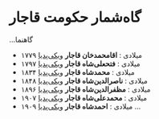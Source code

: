# گاه‌شمار حکومت قاجار

...گاهنما
- ۱۷۷۹ میلادی
  : **اقامحمدخان قاجار** [ویکی‌پدیا](https://fa.wikipedia.org/wiki/%D8%A7%D9%82%D8%A7%D9%85%D8%AD%D9%85%D8%AF%D8%AE%D8%A7%D9%86_%D9%82%D8%A7%D8%AC%D8%A7%D8%B1)
- ۱۷۹۷ میلادی
  : **فتحعلی‌شاه قاجار** [ویکی‌پدیا](https://fa.wikipedia.org/wiki/%D9%81%D8%AA%D8%AD%D8%B9%D9%84%DB%8C%E2%80%8C%D8%B4%D8%A7%D9%87_%D9%82%D8%A7%D8%AC%D8%A7%D8%B1)
- ۱۸۳۴ میلادی
  : **محمدشاه قاجار** [ویکی‌پدیا](https://fa.wikipedia.org/wiki/%D9%85%D8%AD%D9%85%D8%AF%D8%B4%D8%A7%D9%87_%D9%82%D8%A7%D8%AC%D8%A7%D8%B1)
- ۱۸۴۸ میلادی
  : **ناصرالدین‌شاه قاجار** [ویکی‌پدیا](https://fa.wikipedia.org/wiki/%D9%86%D8%A7%D8%B5%D8%B1%D8%A7%D9%84%D8%AF%DB%8C%D9%86%E2%80%8C%D8%B4%D8%A7%D9%87_%D9%82%D8%A7%D8%AC%D8%A7%D8%B1)
- ۱۸۹۶ میلادی
  : **مظفرالدین‌شاه قاجار** [ویکی‌پدیا](https://fa.wikipedia.org/wiki/%D9%85%D8%B8%D9%81%D8%B1%D8%A7%D9%84%D8%AF%DB%8C%D9%86%E2%80%8C%D8%B4%D8%A7%D9%87_%D9%82%D8%A7%D8%AC%D8%A7%D8%B1)
- ۱۹۰۷ میلادی
  : **محمدعلی‌شاه قاجار** [ویکی‌پدیا](https://fa.wikipedia.org/wiki/%D9%85%D8%AD%D9%85%D8%AF%D8%B9%D9%84%DB%8C%E2%80%8C%D8%B4%D8%A7%D9%87_%D9%82%D8%A7%D8%AC%D8%A7%D8%B1)
- ۱۹۰۹ میلادی
  : **احمدشاه قاجار** [ویکی‌پدیا](https://fa.wikipedia.org/wiki/%D8%A7%D8%AD%D9%85%D8%AF%D8%B4%D8%A7%D9%87_%D9%82%D8%A7%D8%AC%D8%A7%D8%B1)
...
